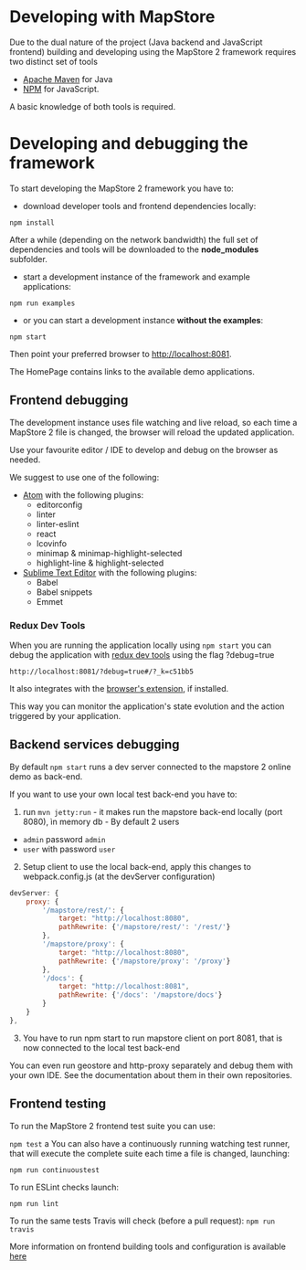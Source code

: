 # Developing with MapStore

Due to the dual nature of the project (Java backend and JavaScript frontend) building and developing using the MapStore 2 framework requires two distinct set of tools
 * [Apache Maven](https://maven.apache.org/) for Java
 * [NPM](https://www.npmjs.com/) for JavaScript.

A basic knowledge of both tools is required.

# Developing and debugging the framework
To start developing the MapStore 2 framework you have to:
 * download developer tools and frontend dependencies locally:

`npm install`

After a while (depending on the network bandwidth) the full set of dependencies and tools will be downloaded to the **node_modules** subfolder.

 * start a development instance of the framework and example applications:

`npm run examples`

 * or you can start a development instance **without the examples**:

`npm start`

Then point your preferred browser to [http://localhost:8081](http://localhost:8081).

The HomePage contains links to the available demo applications.


## Frontend debugging
The development instance uses file watching and live reload, so each time a MapStore 2 file is changed, the browser will reload the updated application.

Use your favourite editor / IDE to develop and debug on the browser as needed.

We suggest to use one of the following:

 * [Atom](https://atom.io/) with the following plugins:
   - editorconfig
   - linter
   - linter-eslint
   - react
   - lcovinfo
   - minimap & minimap-highlight-selected
   - highlight-line & highlight-selected
 * [Sublime Text Editor](http://www.sublimetext.com/) with the following plugins:
   - Babel
   - Babel snippets
   - Emmet

### Redux Dev Tools
When you are running the application locally using `npm start` you can debug the application with [redux dev tools](https://github.com/gaearon/redux-devtools) using the flag ?debug=true
```
http://localhost:8081/?debug=true#/?_k=c51bb5
```
It also integrates with the [browser's extension](https://github.com/zalmoxisus/redux-devtools-extension), if installed.

This way you can monitor the application's state evolution and the action triggered by your application.

## Backend services debugging

By default `npm start` runs a dev server connected to the mapstore 2 online demo as back-end.

If you want to use your own local test back-end you have to:
1. run `mvn jetty:run` - it makes run the mapstore back-end locally (port 8080), ìn memory db - By default 2 users
  - `admin` password `admin`
  - `user` with password `user`

2. Setup client to use the local back-end, apply this changes to webpack.config.js (at the devServer configuration)
```Javascript
devServer: {
    proxy: {
        '/mapstore/rest/': {
            target: "http://localhost:8080",
            pathRewrite: {'/mapstore/rest/': '/rest/'}
        },
        '/mapstore/proxy': {
            target: "http://localhost:8080",
            pathRewrite: {'/mapstore/proxy': '/proxy'}
        },
        '/docs': {
            target: "http://localhost:8081",
            pathRewrite: {'/docs': '/mapstore/docs'}
        }
    }
},
```
3. You have to run npm start to run mapstore client on port 8081, that is now connected to the local test back-end

You can even run geostore and http-proxy separately and debug them with your own IDE. See the documentation about them in their own repositories.

## Frontend testing
To run the MapStore 2 frontend test suite you can use:

`npm test`
a
You can also have a continuously running watching test runner, that will execute the complete suite each time a file is changed, launching:

`npm run continuoustest`

To run ESLint checks launch:

`npm run lint`

To run the same tests Travis will check (before a pull request):
`npm run travis`

More information on frontend building tools and configuration is available [here](frontend-building-tools-and-configuration)
